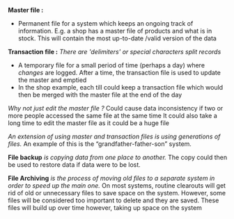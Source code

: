 **Master file :**
- Permanent file for a system which keeps an ongoing track of information. E.g. a shop has a master file of products and what is in stock. This will contain the most up-to-date /valid version of the data

**Transaction file :** *There are 'delimiters' or special characters split records*
- A temporary file for a small period of time (perhaps a day) where *changes* are logged. After a time, the transaction file is used to update the master and emptied
- In the shop example, each till could keep a transaction file which would then be merged with the master file at the end of the day 

*Why not just edit the master file ?*
Could cause data inconsistency if two or more people accessed the same file at the same time
It could also take a long time to edit the master file as it could be a huge file

*An extension of using master and transaction files is using generations of files.* An example of this is the “grandfather-father-son” system. 

**File backup** *is copying data from one place to another.*
The copy could then be used to restore data if data were to be lost.

**File Archiving** *is the process of moving old files to a separate system in order to speed up the main one.*
On most systems, routine clearouts will get rid of old or unnecessary files to save space on the system. However, some files will be considered too important to delete and they are saved. These files will build up over time however, taking up space on the system
